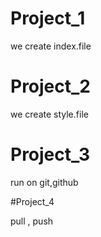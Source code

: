 
# Project_1
we create index.file

# Project_2

we create style.file


# Project_3 

run on git,github


#Project_4 

pull , push
